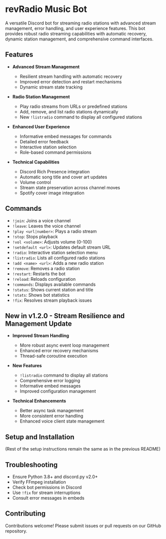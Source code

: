 # revRadio Music Bot

A versatile Discord bot for streaming radio stations with advanced stream management, error handling, and user experience features. This bot provides robust radio streaming capabilities with automatic recovery, dynamic station management, and comprehensive command interfaces.

## Features

- **Advanced Stream Management**
  * Resilient stream handling with automatic recovery
  * Improved error detection and restart mechanisms
  * Dynamic stream state tracking

- **Radio Station Management**
  * Play radio streams from URLs or predefined stations
  * Add, remove, and list radio stations dynamically
  * New `!listradio` command to display all configured stations

- **Enhanced User Experience**
  * Informative embed messages for commands
  * Detailed error feedback
  * Interactive station selection
  * Role-based command permissions

- **Technical Capabilities**
  * Discord Rich Presence integration
  * Automatic song title and cover art updates
  * Volume control
  * Stream state preservation across channel moves
  * Spotify cover image integration

## Commands

- `!join`: Joins a voice channel
- `!leave`: Leaves the voice channel
- `!play <url|number>`: Plays a radio stream
- `!stop`: Stops playback
- `!vol <volume>`: Adjusts volume (0-100)
- `!setdefault <url>`: Updates default stream URL
- `!radio`: Interactive station selection menu
- `!listradio`: Lists all configured radio stations
- `!add <name> <url>`: Adds a new radio station
- `!remove`: Removes a radio station
- `!restart`: Restarts the bot
- `!reload`: Reloads configuration
- `!commands`: Displays available commands
- `!status`: Shows current station and title
- `!stats`: Shows bot statistics
- `!fix`: Resolves stream playback issues

## New in v1.2.0 - Stream Resilience and Management Update

- **Improved Stream Handling**
  * More robust async event loop management
  * Enhanced error recovery mechanisms
  * Thread-safe coroutine execution

- **New Features**
  * `!listradio` command to display all stations
  * Comprehensive error logging
  * Informative embed messages
  * Improved configuration management

- **Technical Enhancements**
  * Better async task management
  * More consistent error handling
  * Enhanced voice client state management

## Setup and Installation

(Rest of the setup instructions remain the same as in the previous README)

## Troubleshooting

- Ensure Python 3.8+ and discord.py v2.0+
- Verify FFmpeg installation
- Check bot permissions in Discord
- Use `!fix` for stream interruptions
- Consult error messages in embeds

## Contributing

Contributions welcome! Please submit issues or pull requests on our GitHub repository.
